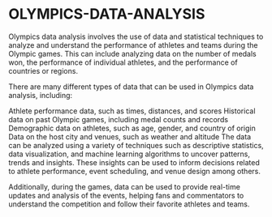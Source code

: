 # OLYMPICS-DATA-ANALYSIS
Olympics data analysis involves the use of data and statistical techniques to analyze and understand the performance of athletes and teams during the Olympic games. This can include analyzing data on the number of medals won, the performance of individual athletes, and the performance of countries or regions.

There are many different types of data that can be used in Olympics data analysis, including:

Athlete performance data, such as times, distances, and scores
Historical data on past Olympic games, including medal counts and records
Demographic data on athletes, such as age, gender, and country of origin
Data on the host city and venues, such as weather and altitude
The data can be analyzed using a variety of techniques such as descriptive statistics, data visualization, and machine learning algorithms to uncover patterns, trends and insights. These insights can be used to inform decisions related to athlete performance, event scheduling, and venue design among others.

Additionally, during the games, data can be used to provide real-time updates and analysis of the events, helping fans and commentators to understand the competition and follow their favorite athletes and teams. 
